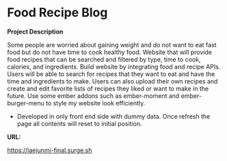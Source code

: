 # Food Recipe Blog

**Project Description**

Some people are worried about gaining weight and do not want to eat fast food but do not have time to cook healthy food. Website that will provide food recipes that can be searched and filtered by type, time to cook, calories, and ingredients. Build website by integrating food and recipe APIs. Users will be able to search for recipes that they want to eat and have the time and ingredients to make. Users can also upload their own recipes and create and edit favorite lists of recipes they liked or want to make in the future. Use some ember addons such as ember-moment and ember-burger-menu to style my website look efficiently.

* Developed in only front end side with dummy data. Once refresh the page all contents will reset to initial position.

**URL:**

 https://jaejunmi-final.surge.sh

